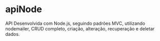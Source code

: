 # apiNode
API Desenvolvida com Node.js, seguindo padrões MVC, utilizando nodemailer, CRUD completo, criação, alteração, recuperação e deletar dados.
